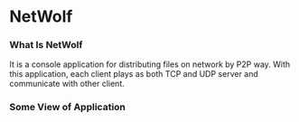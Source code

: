 # NetWolf

### What Is NetWolf
It is a console application for distributing files on network by P2P way.
With this application, each client plays as both TCP and UDP server and
communicate with other client.

### Some View of Application

